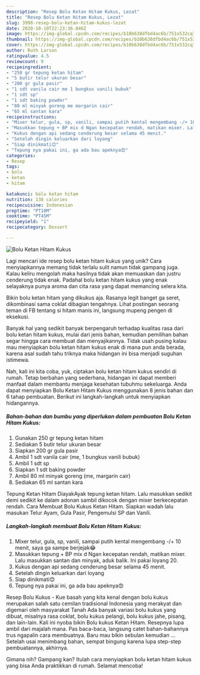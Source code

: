 ```yaml
---
description: "Resep Bolu Ketan Hitam Kukus, Lezat"
title: "Resep Bolu Ketan Hitam Kukus, Lezat"
slug: 3998-resep-bolu-ketan-hitam-kukus-lezat
date: 2020-10-10T22:23:36.846Z
image: https://img-global.cpcdn.com/recipes/b10b638dfbd4ac6b/751x532cq70/bolu-ketan-hitam-kukus-foto-resep-utama.jpg
thumbnail: https://img-global.cpcdn.com/recipes/b10b638dfbd4ac6b/751x532cq70/bolu-ketan-hitam-kukus-foto-resep-utama.jpg
cover: https://img-global.cpcdn.com/recipes/b10b638dfbd4ac6b/751x532cq70/bolu-ketan-hitam-kukus-foto-resep-utama.jpg
author: Ruth Larson
ratingvalue: 4.5
reviewcount: 9
recipeingredient:
- "250 gr tepung ketan hitam"
- "5 butir telur ukuran besar"
- "200 gr gula pasir"
- "1 sdt vanila cair me 1 bungkus vanili bubuk"
- "1 sdt sp"
- "1 sdt baking powder"
- "80 ml minyak goreng me margarin cair"
- "65 ml santan kara"
recipeinstructions:
- "Mixer telur, gula, sp, vanili, sampai putih kental mengembang -/+ 10 menit, saya ga sampe berjejak😂"
- "Masukkan tepung + BP mix d Ngan kecepatan rendah, matikan mixer. Lalu masukkan santan dan minyak, aduk balik. Ini pakai loyang 20."
- "Kukus dengan api sedang cenderung besar selama 45 menit."
- "Setelah dingin keluarkan dari loyang"
- "Siap dinikmati😊"
- "Tepung nya pakai ini, ga ada bau apeknya😍"
categories:
- Resep
tags:
- bolu
- ketan
- hitam

katakunci: bolu ketan hitam 
nutrition: 138 calories
recipecuisine: Indonesian
preptime: "PT18M"
cooktime: "PT45M"
recipeyield: "1"
recipecategory: Dessert

---
```



![Bolu Ketan Hitam Kukus](https://img-global.cpcdn.com/recipes/b10b638dfbd4ac6b/751x532cq70/bolu-ketan-hitam-kukus-foto-resep-utama.jpg)

Lagi mencari ide resep bolu ketan hitam kukus yang unik? Cara menyiapkannya memang tidak terlalu sulit namun tidak gampang juga. Kalau keliru mengolah maka hasilnya tidak akan memuaskan dan justru cenderung tidak enak. Padahal bolu ketan hitam kukus yang enak selayaknya punya aroma dan cita rasa yang dapat memancing selera kita.

Bikin bolu ketan hitam yang dikukus aja. Rasanya legit banget ga seret, dikombinasi sama coklat dibagian tengahnya. Lihat postingan seorang teman di FB tentang si hitam manis ini, langsung mupeng pengen di eksekusi.

Banyak hal yang sedikit banyak berpengaruh terhadap kualitas rasa dari bolu ketan hitam kukus, mulai dari jenis bahan, kemudian pemilihan bahan segar hingga cara membuat dan menyajikannya. Tidak usah pusing kalau mau menyiapkan bolu ketan hitam kukus enak di mana pun anda berada, karena asal sudah tahu triknya maka hidangan ini bisa menjadi suguhan istimewa.


Nah, kali ini kita coba, yuk, ciptakan bolu ketan hitam kukus sendiri di rumah. Tetap berbahan yang sederhana, hidangan ini dapat memberi manfaat dalam membantu menjaga kesehatan tubuhmu sekeluarga. Anda dapat menyiapkan Bolu Ketan Hitam Kukus menggunakan 8 jenis bahan dan 6 tahap pembuatan. Berikut ini langkah-langkah untuk menyiapkan hidangannya.

<!--inarticleads1-->

##### Bahan-bahan dan bumbu yang diperlukan dalam pembuatan Bolu Ketan Hitam Kukus:

1. Gunakan 250 gr tepung ketan hitam
1. Sediakan 5 butir telur ukuran besar
1. Siapkan 200 gr gula pasir
1. Ambil 1 sdt vanila cair (me, 1 bungkus vanili bubuk)
1. Ambil 1 sdt sp
1. Siapkan 1 sdt baking powder
1. Ambil 80 ml minyak goreng (me, margarin cair)
1. Sediakan 65 ml santan kara


Tepung Ketan Hitam DiayakAyak tepung ketan hitam. Lalu masukkan sedikit demi sedikit ke dalam adonan sambil dikocok dengan mixer berkecepatan rendah. Cara Membuat Bolu Kukus Ketan Hitam. Siapkan wadah lalu masukan Telur Ayam, Gula Pasir, Pengemulsi SP dan Vanili. 

<!--inarticleads2-->

##### Langkah-langkah membuat Bolu Ketan Hitam Kukus:

1. Mixer telur, gula, sp, vanili, sampai putih kental mengembang -/+ 10 menit, saya ga sampe berjejak😂
1. Masukkan tepung + BP mix d Ngan kecepatan rendah, matikan mixer. Lalu masukkan santan dan minyak, aduk balik. Ini pakai loyang 20.
1. Kukus dengan api sedang cenderung besar selama 45 menit.
1. Setelah dingin keluarkan dari loyang
1. Siap dinikmati😊
1. Tepung nya pakai ini, ga ada bau apeknya😍


Resep Bolu Kukus - Kue basah yang kita kenal dengan bolu kukus merupakan salah satu cemilan tradisional Indonesia yang merakyat dan digemari oleh masyarakat Tanah Ada banyak variasi bolu kukus yang dibuat, misalnya rasa coklat, bolu kukus pelangi, bolu kukus jahe, pisang, dan lain-lain. Kali ini nyoba bikin Bolu kukus Ketan Hitam. Resepnya lupa ambil dari majalah mana. Pas baca-baca, langsung catet bahan-bahannya trus ngapalin cara membuatnya. Baru mau bikin sebulan kemudian … Setelah usai menimbang bahan, sempat bingung karena lupa step-step pembuatannya, akhirnya. 

Gimana nih? Gampang kan? Itulah cara menyiapkan bolu ketan hitam kukus yang bisa Anda praktikkan di rumah. Selamat mencoba!
